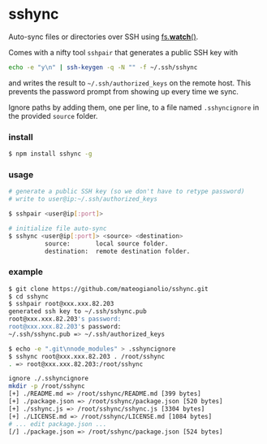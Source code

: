 # sshync

Auto-sync files or directories over SSH using [fs.**watch**()](https://nodejs.org/docs/latest/api/fs.html#fs_fs_watch_filename_options_listener).

Comes with a nifty tool ```sshpair``` that generates a public SSH key with

```bash
echo -e "y\n" | ssh-keygen -q -N "" -f ~/.ssh/sshync
```

and writes the result to ```~/.ssh/authorized_keys``` on the remote host. This prevents the password prompt from showing up every time we sync.

Ignore paths by adding them, one per line, to a file named  ```.sshyncignore``` in the provided ```source``` folder.

### install

```bash
$ npm install sshync -g
```

### usage

```bash
# generate a public SSH key (so we don't have to retype password)
# write to user@ip:~/.ssh/authorized_keys

$ sshpair <user@ip[:port]>

# initialize file auto-sync
$ sshync <user@ip[:port]> <source> <destination>
          source:       local source folder.
          destination:  remote destination folder.
```

### example

```bash
$ git clone https://github.com/mateogianolio/sshync.git
$ cd sshync
$ sshpair root@xxx.xxx.82.203
generated ssh key to ~/.ssh/sshync.pub
root@xxx.xxx.82.203's password:
root@xxx.xxx.82.203's password:
~/.ssh/sshync.pub => ~/.ssh/authorized_keys

$ echo -e ".git\nnode_modules" > .sshyncignore
$ sshync root@xxx.xxx.82.203 . /root/sshync
. => root@xxx.xxx.82.203:/root/sshync

ignore ./.sshyncignore
mkdir -p /root/sshync
[+] ./README.md => /root/sshync/README.md [399 bytes]
[+] ./package.json => /root/sshync/package.json [520 bytes]
[+] ./sshync.js => /root/sshync/sshync.js [3304 bytes]
[+] ./LICENSE.md => /root/sshync/LICENSE.md [1084 bytes]
# ... edit package.json ...
[/] ./package.json => /root/sshync/package.json [524 bytes]
```
